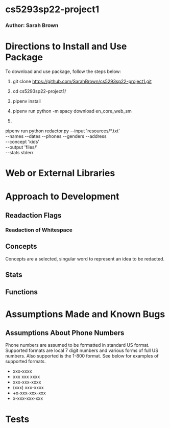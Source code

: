 # cs5293sp22-project1

### Author: Sarah Brown

# Directions to Install and Use Package
To download and use package, follow the steps below:

1. git clone https://github.com/SarahBrown/cs5293sp22-project1.git
2. cd cs5293sp22-project1/
3. pipenv install
4. pipenv run python -m spacy download en_core_web_sm

5. 
pipenv run python redactor.py --input 'resources/*.txt' \
                    --names --dates --phones --genders --address\
                    --concept 'kids' \
                    --output 'files/' \
                    --stats stderr

# Web or External Libraries


# Approach to Development

## Readaction Flags

### Readaction of Whitespace

## Concepts
Concepts are a selected, singular word to represent an idea to be redacted. 

## Stats 

## Functions


# Assumptions Made and Known Bugs
## Assumptions About Phone Numbers
Phone numbers are assumed to be formatted in standard US format. Supported formats are local 7 digit numbers and various forms of full US numbers. Also supported is the 1-800 format. See below for examples of supported formats.
* xxx-xxxx
* xxx xxx xxxx
* xxx-xxx-xxxx
* (xxx) xxx-xxxx
* +x-xxx-xxx-xxx
* x-xxx-xxx-xxx


# Tests

